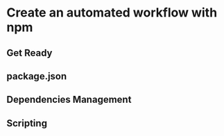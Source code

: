 # Create an automated workflow with npm

## Get Ready

## package.json

## Dependencies Management

## Scripting

